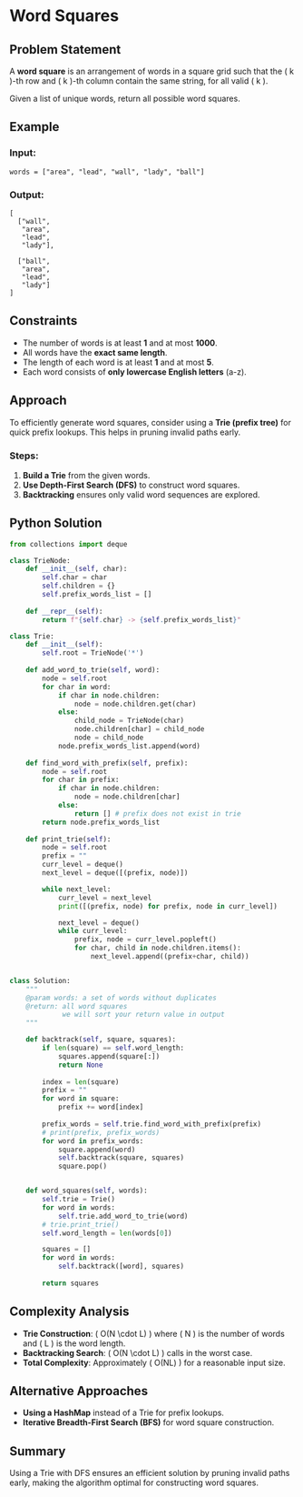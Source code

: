 # Word Squares

## Problem Statement
A **word square** is an arrangement of words in a square grid such that the \( k \)-th row and \( k \)-th column contain the same string, for all valid \( k \).

Given a list of unique words, return all possible word squares.

## Example

### Input:
```plaintext
words = ["area", "lead", "wall", "lady", "ball"]
```

### Output:
```plaintext
[
  ["wall",
   "area",
   "lead",
   "lady"],

  ["ball",
   "area",
   "lead",
   "lady"]
]
```

## Constraints
- The number of words is at least **1** and at most **1000**.
- All words have the **exact same length**.
- The length of each word is at least **1** and at most **5**.
- Each word consists of **only lowercase English letters** (a-z).

## Approach
To efficiently generate word squares, consider using a **Trie (prefix tree)** for quick prefix lookups. This helps in pruning invalid paths early.

### Steps:
1. **Build a Trie** from the given words.
2. **Use Depth-First Search (DFS)** to construct word squares.
3. **Backtracking** ensures only valid word sequences are explored.

## Python Solution
```python
from collections import deque

class TrieNode:
    def __init__(self, char):
        self.char = char
        self.children = {}
        self.prefix_words_list = []
    
    def __repr__(self):
        return f"{self.char} -> {self.prefix_words_list}"

class Trie:
    def __init__(self):
        self.root = TrieNode('*')
    
    def add_word_to_trie(self, word):
        node = self.root
        for char in word:
            if char in node.children:
                node = node.children.get(char)
            else:
                child_node = TrieNode(char)
                node.children[char] = child_node
                node = child_node
            node.prefix_words_list.append(word)
    
    def find_word_with_prefix(self, prefix):
        node = self.root
        for char in prefix:
            if char in node.children:
                node = node.children[char]
            else:
                return [] # prefix does not exist in trie
        return node.prefix_words_list
    
    def print_trie(self):
        node = self.root
        prefix = ""
        curr_level = deque()
        next_level = deque([(prefix, node)])

        while next_level:
            curr_level = next_level
            print([(prefix, node) for prefix, node in curr_level])

            next_level = deque()
            while curr_level:
                prefix, node = curr_level.popleft()
                for char, child in node.children.items():
                    next_level.append((prefix+char, child))


class Solution:
    """
    @param words: a set of words without duplicates
    @return: all word squares
             we will sort your return value in output
    """

    def backtrack(self, square, squares):
        if len(square) == self.word_length:
            squares.append(square[:])
            return None
        
        index = len(square)
        prefix = ""
        for word in square:
            prefix += word[index]
        
        prefix_words = self.trie.find_word_with_prefix(prefix)
        # print(prefix, prefix_words)
        for word in prefix_words:
            square.append(word)
            self.backtrack(square, squares)
            square.pop()


    def word_squares(self, words):
        self.trie = Trie()
        for word in words:
            self.trie.add_word_to_trie(word)
        # trie.print_trie()
        self.word_length = len(words[0])

        squares = []
        for word in words:
            self.backtrack([word], squares)
        
        return squares
```

## Complexity Analysis
- **Trie Construction**: \( O(N \cdot L) \) where \( N \) is the number of words and \( L \) is the word length.
- **Backtracking Search**: \( O(N \cdot L) \) calls in the worst case.
- **Total Complexity**: Approximately \( O(NL) \) for a reasonable input size.

## Alternative Approaches
- **Using a HashMap** instead of a Trie for prefix lookups.
- **Iterative Breadth-First Search (BFS)** for word square construction.

## Summary
Using a Trie with DFS ensures an efficient solution by pruning invalid paths early, making the algorithm optimal for constructing word squares.

